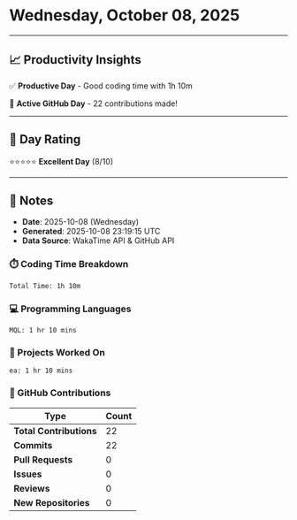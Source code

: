 # Wednesday, October 08, 2025

---

## 📈 Productivity Insights

✅ **Productive Day** - Good coding time with 1h 10m

🚀 **Active GitHub Day** - 22 contributions made!

---

## 🎯 Day Rating

⭐⭐⭐⭐⭐ **Excellent Day** (8/10)

---

## 📝 Notes

- **Date**: 2025-10-08 (Wednesday)
- **Generated**: 2025-10-08 23:19:15 UTC
- **Data Source**: WakaTime API & GitHub API


### ⏱️ Coding Time Breakdown

```
Total Time: 1h 10m
```

### 💻 Programming Languages

```
MQL: 1 hr 10 mins
```

### 📂 Projects Worked On

```
ea: 1 hr 10 mins

```


### 🐙 GitHub Contributions

| Type | Count |
|------|-------|
| **Total Contributions** | 22 |
| **Commits** | 22 |
| **Pull Requests** | 0 |
| **Issues** | 0 |
| **Reviews** | 0 |
| **New Repositories** | 0 |

